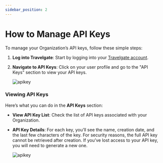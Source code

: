 ```yaml
---
sidebar_position: 2
---
```


# How to Manage API Keys

To manage your Organization’s API keys, follow these simple steps:

1. **Log into Travelgate**: Start by logging into your [Travelgate account](https://www.travelgate.com/).

2. **Navigate to API Keys**: Click on your user profile and go to the "API Keys" section to view your API keys.

   ![apikey](https://storage.travelgate.com/kbase/apikey_0.png)

### Viewing API Keys

Here’s what you can do in the **API Keys** section:

- **View API Key List**: Check the list of API keys associated with your Organization.
- **API Key Details**: For each key, you’ll see the name, creation date, and the last few characters of the key. For security reasons, the full API key cannot be retrieved after creation. If you’ve lost access to your API key, you will need to generate a new one.

   ![apikey](https://storage.travelgate.com/kbase/apikey.png)
